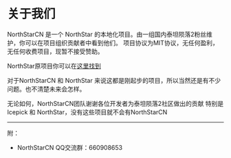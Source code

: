 # 关于我们

NorthStarCN 是一个 NorthStar 的本地化项目。由一组国内泰坦陨落2粉丝维护，你可以在项目组织贡献者中看到他们。 项目协议为MIT协议，无任何盈利，无任何收费项目，现暂不接受赞助。

NorthStar原项目你可以在[这里找到](https://github.com/R2Northstar)

对于NorthStarCN 和 NorthStar 来说这都是刚起步的项目，所以当然还是有不少问题。也不清楚未来会怎样。

无论如何，NorthStarCN团队谢谢各位开发者为泰坦陨落2社区做出的贡献 特别是Icepick 和 NorthStar，没有这些项目就不会有NorthStarCN

***

附：

* NorthStarCN QQ交流群：660908653

